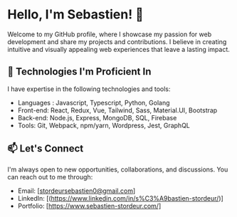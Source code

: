 # Hello, I'm Sebastien! 👋

Welcome to my GitHub profile, where I showcase my passion for web development and share my projects and contributions. I believe in creating intuitive and visually appealing web experiences that leave a lasting impact.

## 🌱 Technologies I'm Proficient In
I have expertise in the following technologies and tools:
- Languages : Javascript, Typescript, Python, Golang
- Front-end: React, Redux, Vue, Tailwind, Sass, Material.UI, Bootstrap
- Back-end: Node.js, Express, MongoDB, SQL, Firebase
- Tools: Git, Webpack, npm/yarn, Wordpress, Jest, GraphQL

## 📫 Let's Connect
I'm always open to new opportunities, collaborations, and discussions. You can reach out to me through:
- Email: [stordeursebastien0@gmail.com]
- LinkedIn: [(https://www.linkedin.com/in/s%C3%A9bastien-stordeur/)]
- Portfolio: [https://www.sebastien-stordeur.com/]
